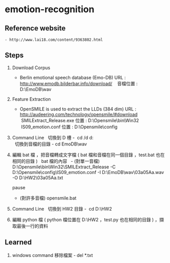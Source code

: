 # emotion-recognition

## Reference website
    - http://www.lai18.com/content/9363802.html

## Steps
1. Download Corpus
    - Berlin emotional speech database (Emo-DB)
    URL : http://www.emodb.bilderbar.info/download/
    音檔位置 : D:\EmoDB\wav
    
2. Feature Extraction
    - OpenSMILE is used to extract the LLDs (384 dim)
    URL : http://audeering.com/technology/opensmile/#download
    SMILExtract_Release.exe 位置 : D:\Opensmile\bin\Win32
    IS09_emotion.conf 位置 : D:\Opensmile\config
    
3. Command Line
   切換到 D 槽 -  cd /d d:\
   切換到音檔的目錄 - cd EmoDB\wav
   
4. 編輯 bat 檔 ，把音檔轉成文字檔 ( bat 檔和音檔在同一個目錄 ，test.bat 也在相同的目錄 )
   bat 檔的內容
   - (對單一音檔)
     D:\Opensmile\bin\Win32\SMILExtract_Release -C D:\Opensmile\config\IS09_emotion.conf -I D:\EmoDB\wav\03a05Aa.wav -O D:\HW2\03a05Aa.txt
   
     pause
     
   - (對許多音檔) opensmile.bat

5. Command Line
   切換到 HW2 目錄 -  cd D:\HW2
   
6. 編輯 python 檔 ( python 檔位置在 D:\HW2 ，test.py 也在相同的目錄 ) ，擷取最後一行的資料


## Learned
1. windows command 移除檔案 - del *.txt
